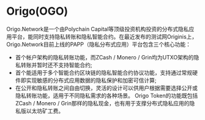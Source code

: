 # 

# Origo(OGO)

Origo.Network是一个由Polychain Capital等顶级投资机构投资的分布式隐私应用平台，能同时支持隐私转账和隐私智能合约。在最近发布的测试网Originis上，Origo.Network目前上线的PAPP（隐私分布式应用）平台包含三个核心功能：

- 首个帐户架构的隐私转账功能，而ZCash / Monero / Grin均为UTXO架构的隐私转账并暂时还不支持智能合约; 
- 首个能适用于多个智能合约区块链的隐私智能合约协议功能，支持通过常规硬件即实现敏感的分布式应用数据的隐私保护和加密可信计算; 
- 在公开和隐私转账之间自由切换，灵活的设计可以供用户根据需要选择公开或隐私转账功能，适用于不同隐私需求的各种场景。 Origo Token的功能既包括ZCash / Monero / Grin那样的隐私现金，也有用于支撑分布式隐私应用的隐私版以太坊矿工费。

